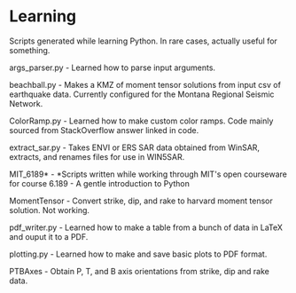 # Learning
Scripts generated while learning Python. In rare cases, actually useful for something.

args_parser.py - Learned how to parse input arguments.

beachball.py - Makes a KMZ of moment tensor solutions from input csv of earthquake data. Currently configured for the Montana Regional Seismic Network.

ColorRamp.py - Learned how to make custom color ramps. Code mainly sourced from StackOverflow answer linked in code.

extract_sar.py - Takes ENVI or ERS SAR data obtained from WinSAR, extracts, and renames files for use in WIN5SAR.

MIT_6189* - *Scripts written while working through MIT's open courseware for course 6.189 - A gentle introduction to Python

MomentTensor - Convert strike, dip, and rake to harvard moment tensor solution. Not working.

pdf_writer.py - Learned how to make a table from a bunch of data in LaTeX and ouput it to a PDF.

plotting.py - Learned how to make and save basic plots to PDF format.

PTBAxes - Obtain P, T, and B axis orientations from strike, dip and rake data.

